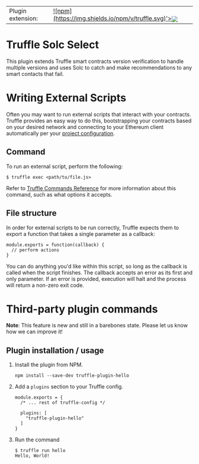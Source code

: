 <table><tr>
 <td>Plugin extension: </td>
 <td><a href=https://truffleframework.com/img/truffle-logo-dark.svg <a href="" rel="nofollow">![npm](https://img.shields.io/npm/v/truffle.svg)'><img style='vertical-align:middle' src='https://github.com/harishperfect/truffle-solc-select'></td>
 <td><a href='https://img.shields.io/npm/dm/truffle.svg)</a> [![Join the chat at https://gitter.im/consensys/truffle](https://badges.gitter.im/Join%20Chat.svg)](https://gitter.im/consensys/truffle?utm_source=badge&utm_medium=badge&utm_campaign=pr-badge&utm_content=badge)'</td>
</tr></table>

# Truffle Solc Select

This plugin extends Truffle smart contracts version verification to handle multiple versions and uses Solc to catch and make recommendations to any smart contacts that fail.   

# [](#writing-external-scripts)Writing External Scripts

Often you may want to run external scripts that interact with your contracts. Truffle provides an easy way to do this, bootstrapping your contracts based on your desired network and connecting to your Ethereum client automatically per your [project configuration](/docs/advanced/configuration).

## [](#command)Command

To run an external script, perform the following:

    $ truffle exec <path/to/file.js>

Refer to [Truffle Commands Reference](/docs/truffle/reference/truffle-commands#exec) for more information about this command, such as what options it accepts.

## [](#file-structure)File structure

In order for external scripts to be run correctly, Truffle expects them to export a function that takes a single parameter as a callback:

    module.exports = function(callback) {
      // perform actions
    }

You can do anything you'd like within this script, so long as the callback is called when the script finishes. The callback accepts an error as its first and only parameter. If an error is provided, execution will halt and the process will return a non-zero exit code.

# [](#third-party-plugin-commands)Third-party plugin commands

**Note**: This feature is new and still in a barebones state. Please let us know how we can improve it!

## [](#plugin-installation-usage)Plugin installation / usage

1.  Install the plugin from NPM.

        npm install --save-dev truffle-plugin-hello

2.  Add a `plugins` section to your Truffle config.

        module.exports = {
          /* ... rest of truffle-config */

          plugins: [
            "truffle-plugin-hello"
          ]
        }

3.  Run the command

        $ truffle run hello
        Hello, World!
